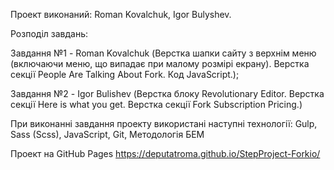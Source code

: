 Проект виконаний: Roman Kovalchuk, Igor Bulyshev.

Розподіл завдань:

Завдання №1 - Roman Kovalchuk
(Верстка шапки сайту з верхнім меню (включаючи меню, що випадає при малому розмірі екрану).
Верстка секції People Are Talking About Fork.
Код JavaScript.);

Завдання №2 - Igor Bulishev
(Верстка блоку Revolutionary Editor.
Верстка секції Here is what you get. 
Верстка секції Fork Subscription Pricing.)

При виконанні завдання проекту використані наступні технології:
Gulp,
Sass (Scss),
JavaScript,
Git,
Методологія БЕМ

Проект на GitHub Pages
https://deputatroma.github.io/StepProject-Forkio/



